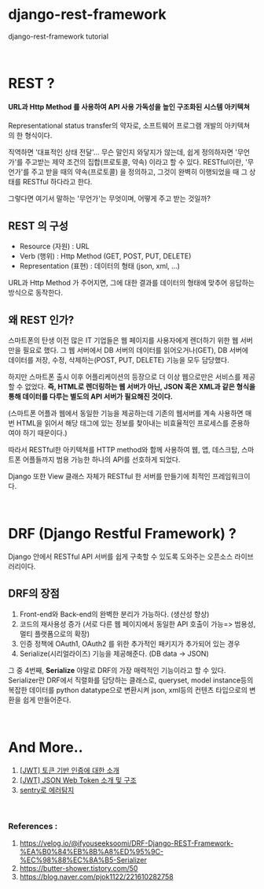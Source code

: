 # django-rest-framework
 django-rest-framework tutorial

<br>

# REST ?
#### URL과 Http Method 를 사용하여 API 사용 가독성을 높인 구조화된 시스템 아키텍쳐

Representational status transfer의 약자로, 소프트웨어 프로그램 개발의 아키텍쳐의 한 형식이다. 

직역하면 '대표적인 상태 전달'... 무슨 말인지 와닿지가 않는데, 쉽게 정의하자면 '무언가'를 주고받는 제약 조건의 집합(프로토콜, 약속) 이라고 할 수 있다. 
RESTful이란, '무언가'를 주고 받을 때의 약속(프로토콜) 을 정의하고, 그것이 완벽히 이행되었을 때 그 상태를 RESTful 하다라고 한다. 

그렇다면 여기서 말하는 '무언가'는 무엇이며, 어떻게 주고 받는 것일까? 

## REST 의 구성 
- Resource (자원) : URL
- Verb (행위) : Http Method (GET, POST, PUT, DELETE)
- Representation (표현) : 데이터의 형태 (json, xml, ...)

URL과 Http Method 가 주어지면, 그에 대한 결과를 데이터의 형태에 맞추어 응답하는 방식으로 동작한다. 

## 왜 REST 인가? 
스마트폰의 탄생 이전 많은 IT 기업들은 웹 페이지를 사용자에게 렌더하기 위한 웹 서버만을 필요로 했다. 
그 웹 서버에서 DB 서버의 데이터를 읽어오거나(GET), DB 서버에 데이터를 저장, 수정, 삭제하는(POST, PUT, DELETE) 기능을 모두 담당했다. 

하지만 스마트폰 출시 이후 어플리케이션의 등장으로 더 이상 웹으로만은 서비스를 제공할 수 없었다. 
**즉, HTML로 렌더링하는 웹 서버가 아닌, JSON 혹은 XML과 같은 형식을 통해 데이터를 다루는 별도의 API 서버가 필요해진 것이다.** 

(스마트폰 어플과 웹에서 동일한 기능을 제공하는데 기존의 웹서버를 계속 사용하면 매번 HTML을 읽어서 해당 태그에 있는 정보를 찾아내는 비효율적인 프로세스를 준용하여야 하기 때문이다.)

따라서 RESTful한 아키텍쳐를 HTTP method와 함께 사용하여 웹, 앱, 데스크탑, 스마트폰 어플들까지 범용 가능한 하나의 API를 선호하게 되었다.


Django 또한 View 클래스 자체가 RESTful 한 서버를 만들기에 최적인 프레임워크이다. 

<br>

# DRF (Django Restful Framework) ?  
Django 안에서 RESTful API 서버를 쉽게 구축할 수 있도록 도와주는 오픈소스 라이브러리이다. 


## DRF의 장점
1. Front-end와 Back-end의 완벽한 분리가 가능하다. (생산성 향상)
2. 코드의 재사용성 증가 (서로 다른 웹 페이지에서 동일한 API 호출이 가능=> 범용성, 멀티 플랫폼으로의 확장)
3. 인증 정책에 OAuth1, OAuth2 를 위한 추가적인 패키지가 추가되어 있는 경우
4. Serialize(시리얼라이즈) 기능을 제공해준다. (DB data -> JSON)

그 중 4번째, **Serialize** 야말로 DRF의 가장 매력적인 기능이라고 할 수 있다. 
Serializer란 DRF에서 직렬화를 담당하는 클래스로, queryset, model instance등의 복잡한 데이터를 python datatype으로 변환시켜 json, xml등의 컨텐츠 타입으로의 변환을 쉽게 만들어준다.

<br>


# And More.. 
1. [[JWT] 토큰 기반 인증에 대한 소개](https://velopert.com/2350)
2. [[JWT] JSON Web Token 소개 및 구조](https://velopert.com/2389)
3. [sentry로 에러탐지](https://velog.io/@lemontech119/DRF%EB%A1%9C-api-%EC%84%9C%EB%B2%84-%EA%B0%9C%EB%B0%9C7-%EC%97%90%EB%9F%AC%ED%83%90%EC%A7%80)

<br>

### References :
1) https://velog.io/@ifyouseeksoomi/DRF-Django-REST-Framework-%EA%B0%84%EB%8B%A8%ED%95%9C-%EC%98%88%EC%8A%B5-Serializer
2) https://butter-shower.tistory.com/50
3) https://blog.naver.com/pjok1122/221610282758


